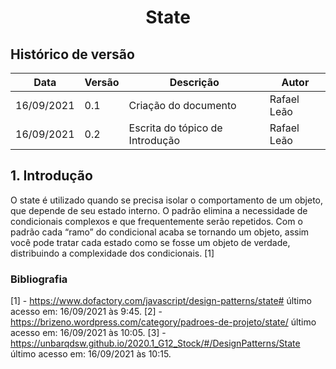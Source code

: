 # <center> State

## Histórico de versão

| Data       | Versão | Descrição                       | Autor       |
| ---------- | ------ | ------------------------------- | ----------- |
| 16/09/2021 | 0.1    | Criação do documento            | Rafael Leão |
| 16/09/2021 | 0.2    | Escrita do tópico de Introdução | Rafael Leão |

## 1. Introdução

O state é utilizado quando se precisa isolar o comportamento de um objeto, que depende de seu estado interno. O padrão elimina a necessidade de condicionais complexos e que frequentemente serão repetidos. Com o padrão cada “ramo” do condicional acaba se tornando um objeto, assim você pode tratar cada estado como se fosse um objeto de verdade, distribuindo a complexidade dos condicionais. [1]

### Bibliografia

[1] - https://www.dofactory.com/javascript/design-patterns/state# último acesso em: 16/09/2021 às 9:45.
[2] - https://brizeno.wordpress.com/category/padroes-de-projeto/state/ último acesso em: 16/09/2021 às 10:05.
[3] - https://unbarqdsw.github.io/2020.1_G12_Stock/#/DesignPatterns/State último acesso em: 16/09/2021 às 10:15.
